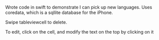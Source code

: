Wrote code in swift to demonstrate I can pick up new languages. Uses coredata, which is a sqllite database for the iPhone. 

Swipe tableviewcell to delete. 

To edit, click on the cell, and modify the text on the top by clicking on it